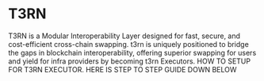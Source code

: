 # T3RN
T3RN is a Modular Interoperability Layer designed for fast, secure, and cost-efficient cross-chain swapping. t3rn is uniquely positioned to bridge the gaps in blockchain interoperability, offering superior swapping for users and yield for infra providers by becoming t3rn Executors.
HOW TO SETUP FOR T3RN EXECUTOR. HERE IS STEP TO STEP GUIDE DOWN BELOW


